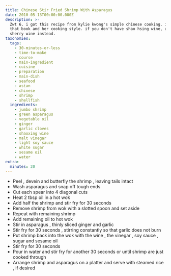 ```yaml
---
title: Chinese Stir Fried Shrimp With Asparagus
date: 2010-05-13T00:00:00.000Z
description: >-
  Zwt 6. i got this recipe from kylie kwong's simple chinese cooking. i love
  that book and her cooking style. if you don't have shao hsing wine, use dry
  sherry wine instead.
taxonomies:
  tags:
    - 30-minutes-or-less
    - time-to-make
    - course
    - main-ingredient
    - cuisine
    - preparation
    - main-dish
    - seafood
    - asian
    - chinese
    - shrimp
    - shellfish
  ingredients:
    - jumbo shrimp
    - green asparagus
    - vegetable oil
    - ginger
    - garlic cloves
    - shaoxing wine
    - malt vinegar
    - light soy sauce
    - white sugar
    - sesame oil
    - water
extra:
  minutes: 20
---
```

 - Peel , devein and butterfly the shrimp , leaving tails intact
 - Wash asparagus and snap off tough ends
 - Cut each spear into 4 diagonal cuts
 - Heat 2 tbsp oil in a hot wok
 - Add half the shrimp and stir fry for 30 seconds
 - Remove shrimp from wok with a slotted spoon and set aside
 - Repeat with remaining shrimp
 - Add remaining oil to hot wok
 - Stir in asparagus , thinly sliced ginger and garlic
 - Stir fry for 30 seconds , stirring constantly so that garlic does not burn
 - Put shrimp back into the wok with the wine , the vinegar , soy sauce , sugar and sesame oil
 - Stir fry for 30 seconds
 - Pour in water and stir fry for another 30 seconds or until shrimp are just cooked through
 - Arrange shrimp and asparagus on a platter and serve with steamed rice , if desired
